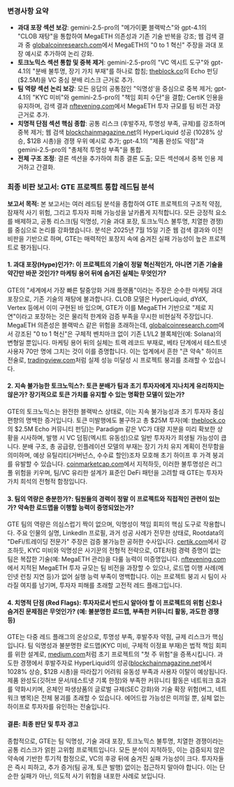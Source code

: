 ### 변경사항 요약
- **과대 포장 섹션 보강**: gemini-2.5-pro의 "메가이更 블랙박스"와 gpt-4.1의 "CLOB 재탕"을 통합하여 MegaETH 의존성과 기존 기술 반복을 강조; 웹 검색 결과 중 [globalcoinresearch.com](https://globalcoinresearch.com/research/megaeth-deep-dive)에서 MegaETH의 "0 to 1 혁신" 주장을 과대 포장 예시로 추가하여 논리 강화.
- **토크노믹스 섹션 통합 및 중복 제거**: gemini-2.5-pro의 "VC 엑시트 도구"와 gpt-4.1의 "분배 불투명, 장기 가치 부재"를 하나로 합침; [theblock.co](https://www.theblock.co/post/335132/megaeth-based-dex-gte-funding-cobie-echo)의 Echo 펀딩 ($2.5M)을 VC 중심 분배 리스크 근거로 추가.
- **팀 역량 섹션 논리 보강**: 모든 응답의 공통점인 "익명성'을 중심으로 중복 제거; gpt-4.1의 "KYC 미비"와 gemini-2.5-pro의 "책임 회피 수단"을 결합; CertiK 인용을 유지하며, 검색 결과 [nftevening.com](https://nftevening.com/top-5-projects-could-list-binance/)에서 MegaETH 투자 규모를 팀 비전 과장 근거로 추가.
- **치명적 단점 섹션 핵심 종합**: 공통 리스크 (후발주자, 투명성 부족, 규제)를 강조하며 중복 제거; 웹 검색 [blockchainmagazine.net](https://www.blockchainmagazine.net/hyperliquid-hype-token-journey-1028-surge/)의 HyperLiquid 성공 (1028% 상승, $12B 시총)을 경쟁 우위 예시로 추가; gpt-4.1의 "제품 완성도 약점"과 gemini-2.5-pro의 "총체적 투명성 부족"을 통합.
- **전체 구조 조정**: 결론 섹션을 추가하여 최종 결론 도출; 모든 섹션에서 중복 인용 제거하고 간결화.

### 최종 비판 보고서: GTE 프로젝트 통합 레드팀 분석

**보고서 목적:** 본 보고서는 여러 레드팀 분석을 종합하여 GTE 프로젝트의 구조적 약점, 잠재적 사기 위험, 그리고 투자자 피해 가능성을 날카롭게 지적합니다. 모든 긍정적 요소를 배제하고, 공통 리스크(팀 익명성, 기술 과대 포장, 토크노믹스 불투명, 치열한 경쟁)를 중심으로 논리를 강화했습니다. 분석은 2025년 7월 15일 기준 웹 검색 결과와 이전 비판을 기반으로 하며, GTE는 매력적인 포장지 속에 숨겨진 실패 가능성이 높은 프로젝트로 평가됩니다.

#### 1. 과대 포장(Hype)인가?: 이 프로젝트의 기술이 정말 혁신적인가, 아니면 기존 기술을 약간만 바꾼 것인가? 마케팅 용어 뒤에 숨겨진 실체는 무엇인가?
GTE의 "세계에서 가장 빠른 탈중앙화 거래 플랫폼"이라는 주장은 순수한 마케팅 과대 포장으로, 기존 기술의 재탕에 불과합니다. CLOB 모델은 HyperLiquid, dYdX, Vertex 등에서 이미 구현된 바 있으며, GTE가 이를 MegaETH 기반으로 "제로 지연"이라고 포장하는 것은 물리적 한계와 검증 부족을 무시한 비현실적 주장입니다. MegaETH 의존성은 블랙박스 같은 위험을 초래하는데, [globalcoinresearch.com](https://globalcoinresearch.com/research/megaeth-deep-dive)에서 강조된 "0 to 1 혁신"은 구체적 벤치마크 없이 기존 L1/L2 블록체인(예: Solana)의 변형일 뿐입니다. 마케팅 용어 뒤의 실체는 트랙 레코드 부재로, 베타 단계에서 테스트넷 사용자 70만 명에 그치는 것이 이를 증명합니다. 이는 업계에서 흔한 "큰 약속" 하이프 전술로, [tradingview.com](https://www.tradingview.com/news/cointelegraph:f0a9fe7af094b:0-5-red-flags-you-re-being-shilled-don-t-buy-the-hype/)처럼 실제 성능 미달성 시 프로젝트 붕괴를 초래할 수 있습니다.

#### 2. 지속 불가능한 토크노믹스?: 토큰 분배가 팀과 초기 투자자에게 지나치게 유리하지는 않은가? 장기적으로 토큰 가치를 유지할 수 있는 명확한 모델이 있는가?
GTE의 토크노믹스는 완전한 블랙박스 상태로, 이는 지속 불가능성과 초기 투자자 중심 편향의 명백한 증거입니다. 토큰 미발행에도 불구하고 총 $25M 투자(예: [theblock.co](https://www.theblock.co/post/335132/megaeth-based-dex-gte-funding-cobie-echo)의 $2.5M Echo 커뮤니티 펀딩)는 Paradigm 같은 VC가 대량 지분을 미리 확보한 상황을 시사하며, 발행 시 VC 덤핑(엑시트 유동성)으로 일반 투자자가 희생될 가능성이 큽니다. 분배 구조, 총 공급량, 인플레이션 모델의 부재는 장기 가치 유지 계획이 전무함을 의미하며, 예상 유틸리티(거버넌스, 수수료 할인)조차 모호해 초기 하이프 후 가격 붕괴를 유발할 수 있습니다. [coinmarketcap.com](https://coinmarketcap.com/academy/article/210247d1-3891-4d2b-a796-bf713c41ab83)에서 지적하듯, 이러한 불투명성은 러그 풀 위험을 키우며, 팀/VC 유리한 설계가 표준인 DeFi 패턴을 고려할 때 GTE는 투자자 가치 희석의 전형적 함정입니다.

#### 3. 팀의 역량은 충분한가?: 팀원들의 경력이 정말 이 프로젝트와 직접적인 관련이 있는가? 약속한 로드맵을 이행할 능력이 증명되었는가?
GTE 팀의 역량은 의심스럽기 짝이 없으며, 익명성이 책임 회피의 핵심 도구로 작용합니다. 주요 인물의 실명, LinkedIn 프로필, 과거 성공 사례가 전무한 상태로, Rootdata의 "DeFi/트레이딩 전문가" 주장은 검증 불가능한 공허한 수사입니다. [certik.com](https://www.certik.com/resources/blog/4ejWP3o4MJhW0o5AMtlRXo-5-definitive-red-flags-in-crypto-investment)에서 강조하듯, KYC 미비와 익명성은 사기꾼의 전형적 전략으로, GTE처럼 경력 증명이 없는 팀은 복잡한 기술(예: MegaETH 관리)을 다룰 능력이 미증명입니다. [nftevening.com](https://nftevening.com/top-5-projects-could-list-binance/)에서 지적된 MegaETH 투자 규모는 팀 비전을 과장할 수 있으나, 로드맵 이행 사례(메인넷 런칭 지연 등)가 없어 실행 능력 부족이 명백합니다. 이는 프로젝트 붕괴 시 팀이 사라질 여지를 남기며, 투자자 피해를 초래할 고전적 레드 플래그입니다.

#### 4. 치명적 단점 (Red Flags): 투자자로서 반드시 알아야 할 이 프로젝트의 위험 신호나 숨겨진 문제점은 무엇인가? (예: 불분명한 로드맵, 부족한 커뮤니티 활동, 과도한 경쟁 등)
GTE는 다중 레드 플래그의 온상으로, 투명성 부족, 후발주자 약점, 규제 리스크가 핵심입니다. 팀 익명성과 불분명한 로드맵(KYC 미비, 구체적 이정표 부재)은 법적 책임 회피를 위한 설계로, [medium.com](https://medium.com/solana-dev-tips/solana-token-quality-checklist-0a4391026d93)처럼 초기 프로젝트의 "첫 주 위험"을 증폭시킵니다. 과도한 경쟁에서 후발주자로 HyperLiquid의 성공([blockchainmagazine.net](https://www.blockchainmagazine.net/hyperliquid-hype-token-journey-1028-surge/)에서 1028% 상승, $12B 시총)을 따라잡기 어려워 유동성 부족과 사용자 이탈이 예상됩니다. 제품 완성도(깃허브 문서/테스트넷 기록 한정)와 부족한 커뮤니티 활동은 네트워크 효과를 약화시키며, 온체인 파생상품의 글로벌 규제(SEC 강화)와 기술 확장 위험(버그, 네트워크 병목)은 전체 붕괴를 초래할 수 있습니다. 에어드랍 가능성은 미끼일 뿐, 실체 없는 하이프로 투자자를 유인하는 전술입니다.

#### 결론: 최종 판단 및 투자 경고
종합적으로, GTE는 팀 익명성, 기술 과대 포장, 토크노믹스 불투명, 치열한 경쟁이라는 공통 리스크가 얽힌 고위험 프로젝트입니다. 모든 분석이 지적하듯, 이는 검증되지 않은 약속에 기반한 투기적 함정으로, VC의 후광 뒤에 숨겨진 실패 가능성이 크다. 투자자들은 즉시 피하고, 추가 증거(팀 공개, 토큰 발행) 없이는 접근하지 말아야 합니다. 이는 단순한 실패가 아닌, 의도적 사기 위험을 내포한 사례로 보입니다.